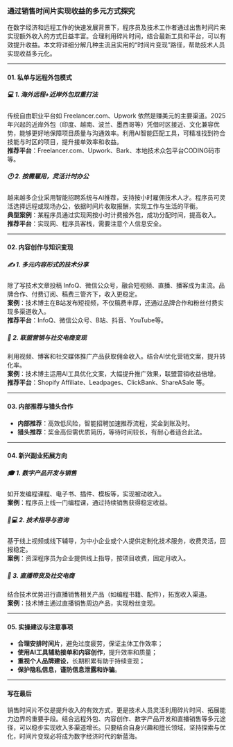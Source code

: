 ### 通过销售时间片实现收益的多元方式探究

在数字经济和远程工作的快速发展背景下，程序员及技术工作者通过出售时间片来实现额外收入的方式日益丰富。合理利用碎片时间，结合最新工具和平台，可以有效提升收益。本文将详细分解几种主流且实用的“时间片变现”路径，帮助技术人员实现收益多元化。

***

#### 01. 私单与远程外包模式

##### 💻 1. 海外远程+近岸外包双重打法  
传统自由职业平台如 Freelancer.com、Upwork 依然是赚美元的主要渠道。2025年兴起的近岸外包（印度、越南、波兰、墨西哥等）凭借时区接近、文化兼容优势，能够更好地保障项目质量与沟通效率。利用AI智能匹配工具，可精准找到符合技能与时区的项目，提升接单效率和收益。  
**推荐平台**：Freelancer.com、Upwork、Bark、本地技术众包平台CODING码市等。

##### 🕐 2. 按需雇用，灵活计时办公  
越来越多企业采用智能招聘系统与AI推荐，支持按小时雇佣技术人才。程序员可灵活选择远程或现场办公，依据时间片收取报酬，实现工作与生活的平衡。  
**典型案例**：某程序员通过实现网按小时计费接外包，成功分配时间，提高收入。  
**推荐平台**：实现网、程序员客栈，需要注意个人信息安全。

***

#### 02. 内容创作与知识变现

##### ✍️ 1. 多元内容形式的技术分享  
除了写技术文章投稿 InfoQ、微信公众号，融合短视频、直播、播客成为主流。品牌合作、付费订阅、稿费三管齐下，收入更稳定。  
**案例**：技术博主在B站发布短视频，不仅稿费丰厚，还通过品牌合作和粉丝付费实现多渠道收入。  
**推荐平台**：InfoQ、微信公众号、B站、抖音、YouTube等。

##### 🎯 2. 联盟营销与社交电商变现  
利用视频、博客和社交媒体推广产品获取佣金收入。结合AI优化营销文案，提升转化率。  
**案例**：技术博主运用AI工具优化文案，大幅提升推广效果，联盟营销收益倍增。  
**推荐平台**：Shopify Affiliate、Leadpages、ClickBank、ShareASale 等。

***

#### 03. 内部推荐与猎头合作

- **内部推荐**：高效低风险，智能招聘加速推荐流程，奖金到账及时。  
- **猎头推荐**：奖金高但需优质简历，等待时间较长，有耐心者适合此法。

***

#### 04. 新兴副业拓展方向

##### 🎓 1. 数字产品开发与销售  
如开发编程课程、电子书、插件、模板等，实现被动收入。  
**案例**：程序员上线一门编程课，通过持续销售获得稳定收益。

##### 🧑💻 2. 技术指导与咨询  
基于线上视频或线下辅导，为中小企业或个人提供定制化技术服务，收费灵活，回报稳定。  
**案例**：资深程序员为企业提供线上指导，按项目收费，固定月收入。

##### 🎥 3. 直播带货及社交电商  
结合技术优势进行直播销售相关产品（如编程书籍、配件），拓宽收入渠道。  
**案例**：技术博主通过直播销售周边产品，实现粉丝变现。

***

#### 05. 实操建议与注意事项

- **合理安排时间片**，避免过度疲劳，保证主体工作效率；  
- **使用AI工具辅助接单和内容创作**，提升效率和质量；  
- **重视个人品牌建设**，长期积累有助于持续变现；  
- **保护隐私信息，谨防信息泄露和诈骗**。

***

#### 写在最后

销售时间片不仅是提升收入的有效方式，更是技术人员灵活利用碎片时间、拓展能力边界的重要手段。结合远程外包、内容创作、数字产品开发和直播销售等多元途径，可以稳步实现收入多渠道增长。只要结合自身兴趣和擅长领域，坚持探索与优化，时间片变现必将成为数字经济时代的新蓝海。